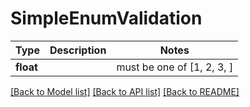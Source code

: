 # SimpleEnumValidation

Type | Description | Notes
------------- | ------------- | -------------
**float** |  |  must be one of [1, 2, 3, ]

[[Back to Model list]](../README.md#documentation-for-models) [[Back to API list]](../README.md#documentation-for-api-endpoints) [[Back to README]](../README.md)

